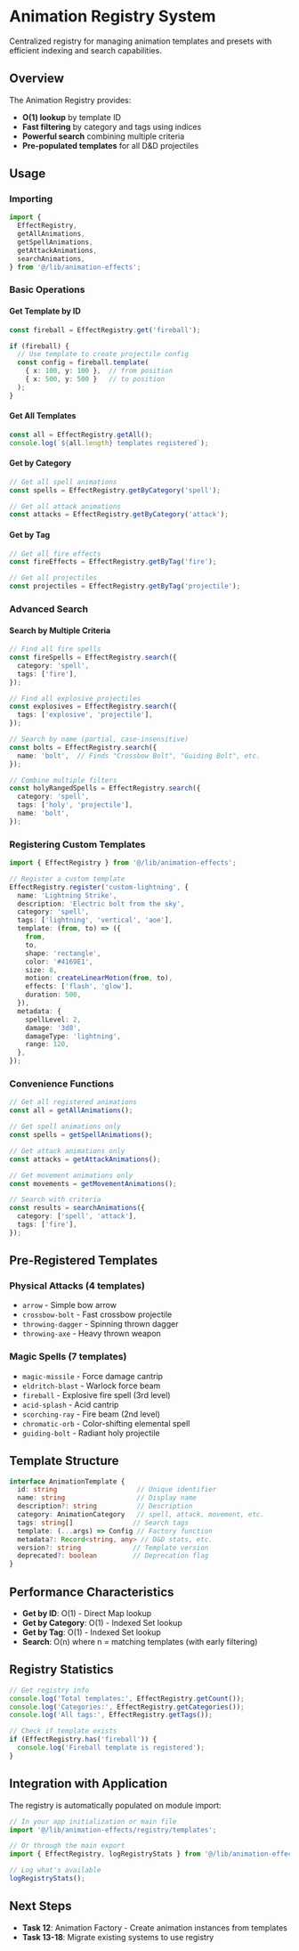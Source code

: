 # Animation Registry System

Centralized registry for managing animation templates and presets with efficient indexing and search capabilities.

## Overview

The Animation Registry provides:
- **O(1) lookup** by template ID
- **Fast filtering** by category and tags using indices
- **Powerful search** combining multiple criteria
- **Pre-populated templates** for all D&D projectiles

## Usage

### Importing

```typescript
import {
  EffectRegistry,
  getAllAnimations,
  getSpellAnimations,
  getAttackAnimations,
  searchAnimations,
} from '@/lib/animation-effects';
```

### Basic Operations

#### Get Template by ID

```typescript
const fireball = EffectRegistry.get('fireball');

if (fireball) {
  // Use template to create projectile config
  const config = fireball.template(
    { x: 100, y: 100 },  // from position
    { x: 500, y: 500 }   // to position
  );
}
```

#### Get All Templates

```typescript
const all = EffectRegistry.getAll();
console.log(`${all.length} templates registered`);
```

#### Get by Category

```typescript
// Get all spell animations
const spells = EffectRegistry.getByCategory('spell');

// Get all attack animations
const attacks = EffectRegistry.getByCategory('attack');
```

#### Get by Tag

```typescript
// Get all fire effects
const fireEffects = EffectRegistry.getByTag('fire');

// Get all projectiles
const projectiles = EffectRegistry.getByTag('projectile');
```

### Advanced Search

#### Search by Multiple Criteria

```typescript
// Find all fire spells
const fireSpells = EffectRegistry.search({
  category: 'spell',
  tags: ['fire'],
});

// Find all explosive projectiles
const explosives = EffectRegistry.search({
  tags: ['explosive', 'projectile'],
});

// Search by name (partial, case-insensitive)
const bolts = EffectRegistry.search({
  name: 'bolt',  // Finds "Crossbow Bolt", "Guiding Bolt", etc.
});

// Combine multiple filters
const holyRangedSpells = EffectRegistry.search({
  category: 'spell',
  tags: ['holy', 'projectile'],
  name: 'bolt',
});
```

### Registering Custom Templates

```typescript
import { EffectRegistry } from '@/lib/animation-effects';

// Register a custom template
EffectRegistry.register('custom-lightning', {
  name: 'Lightning Strike',
  description: 'Electric bolt from the sky',
  category: 'spell',
  tags: ['lightning', 'vertical', 'aoe'],
  template: (from, to) => ({
    from,
    to,
    shape: 'rectangle',
    color: '#4169E1',
    size: 8,
    motion: createLinearMotion(from, to),
    effects: ['flash', 'glow'],
    duration: 500,
  }),
  metadata: {
    spellLevel: 2,
    damage: '3d8',
    damageType: 'lightning',
    range: 120,
  },
});
```

### Convenience Functions

```typescript
// Get all registered animations
const all = getAllAnimations();

// Get spell animations only
const spells = getSpellAnimations();

// Get attack animations only
const attacks = getAttackAnimations();

// Get movement animations only
const movements = getMovementAnimations();

// Search with criteria
const results = searchAnimations({
  category: ['spell', 'attack'],
  tags: ['fire'],
});
```

## Pre-Registered Templates

### Physical Attacks (4 templates)

- `arrow` - Simple bow arrow
- `crossbow-bolt` - Fast crossbow projectile
- `throwing-dagger` - Spinning thrown dagger
- `throwing-axe` - Heavy thrown weapon

### Magic Spells (7 templates)

- `magic-missile` - Force damage cantrip
- `eldritch-blast` - Warlock force beam
- `fireball` - Explosive fire spell (3rd level)
- `acid-splash` - Acid cantrip
- `scorching-ray` - Fire beam (2nd level)
- `chromatic-orb` - Color-shifting elemental spell
- `guiding-bolt` - Radiant holy projectile

## Template Structure

```typescript
interface AnimationTemplate {
  id: string                    // Unique identifier
  name: string                  // Display name
  description?: string          // Description
  category: AnimationCategory   // spell, attack, movement, etc.
  tags: string[]               // Search tags
  template: (...args) => Config // Factory function
  metadata?: Record<string, any> // D&D stats, etc.
  version?: string             // Template version
  deprecated?: boolean         // Deprecation flag
}
```

## Performance Characteristics

- **Get by ID**: O(1) - Direct Map lookup
- **Get by Category**: O(1) - Indexed Set lookup
- **Get by Tag**: O(1) - Indexed Set lookup
- **Search**: O(n) where n = matching templates (with early filtering)

## Registry Statistics

```typescript
// Get registry info
console.log('Total templates:', EffectRegistry.getCount());
console.log('Categories:', EffectRegistry.getCategories());
console.log('All tags:', EffectRegistry.getTags());

// Check if template exists
if (EffectRegistry.has('fireball')) {
  console.log('Fireball template is registered');
}
```

## Integration with Application

The registry is automatically populated on module import:

```typescript
// In your app initialization or main file
import '@/lib/animation-effects/registry/templates';

// Or through the main export
import { EffectRegistry, logRegistryStats } from '@/lib/animation-effects';

// Log what's available
logRegistryStats();
```

## Next Steps

- **Task 12**: Animation Factory - Create animation instances from templates
- **Task 13-18**: Migrate existing systems to use registry
